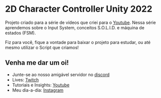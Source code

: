 # 2D Character Controller Unity 2022

Projeto criado para a série de vídeos que criei para o [Youtube](https://www.youtube.com/channel/UCr2JYXnHOpc7Sj6M-A5BcKg). Nessa série aprendemos sobre o Input System, conceitos S.O.L.I.D. e máquina de estados (FSM).

Fiz para você, fique a vontade para baixar o projeto para estudar, ou até mesmo utilizar o Script que criamos!

## Venha me dar um oi!

- Junte-se ao nosso amigável servidor no [discord](https://discord.gg/uvgWxNPk)
- Lives: [Twitch](https://twitch.tv/indiegabo_dev)
- Tutoriais e Insights: [Youtube](https://www.youtube.com/channel/UCr2JYXnHOpc7Sj6M-A5BcKg)
- Meu dia-a-dia: [Instagram](https://instagram.com/indiegabo)

